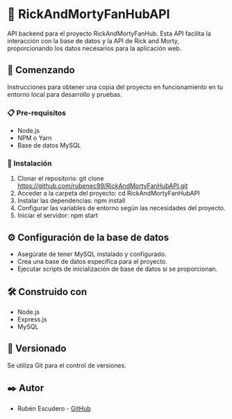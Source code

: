 # 🚀 RickAndMortyFanHubAPI

API backend para el proyecto RickAndMortyFanHub. Esta API facilita la interacción con la base de datos y la API de Rick and Morty, proporcionando los datos necesarios para la aplicación web.

## 🚀 Comenzando

Instrucciones para obtener una copia del proyecto en funcionamiento en tu entorno local para desarrollo y pruebas.

### 📋 Pre-requisitos

- Node.js
- NPM o Yarn
- Base de datos MySQL

### 🔧 Instalación

1. Clonar el repositorio:
git clone https://github.com/rubenec99/RickAndMortyFanHubAPI.git
2. Acceder a la carpeta del proyecto:
cd RickAndMortyFanHubAPI
3. Instalar las dependencias:
npm install
4. Configurar las variables de entorno según las necesidades del proyecto.
5. Iniciar el servidor:
npm start


## ⚙️ Configuración de la base de datos

- Asegúrate de tener MySQL instalado y configurado.
- Crea una base de datos específica para el proyecto.
- Ejecutar scripts de inicialización de base de datos si se proporcionan.

## 🛠️ Construido con

- Node.js
- Express.js
- MySQL

## 📌 Versionado

Se utiliza Git para el control de versiones.

## ✒️ Autor

- Rubén Escudero - [GitHub](https://github.com/rubenec99)

